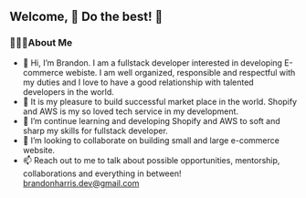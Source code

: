 ## Welcome, 🎯 Do the best! 🎯

### 🙋🏽‍♂️About Me
- 👋 Hi, I’m Brandon. I am a fullstack developer interested in developing E-commerce webiste. I am well organized, responsible and respectful with my duties and I love to have a good relationship with talented developers in the world.
- 👀 It is my pleasure to build successful market place in the world. Shopify and AWS is my so loved tech service in my development.
- 🌱 I’m continue learning and developing Shopify and AWS to soft and sharp my skills for fullstack developer.
- 💞️ I’m looking to collaborate on building small and large e-commerce website.
- 📫 Reach out to me to talk about possible opportunities, mentorship, collaborations and everything in between! brandonharris.dev@gmail.com
